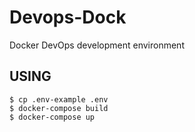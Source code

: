 # Devops-Dock

Docker DevOps development environment

## USING

```
$ cp .env-example .env
$ docker-compose build
$ docker-compose up
```